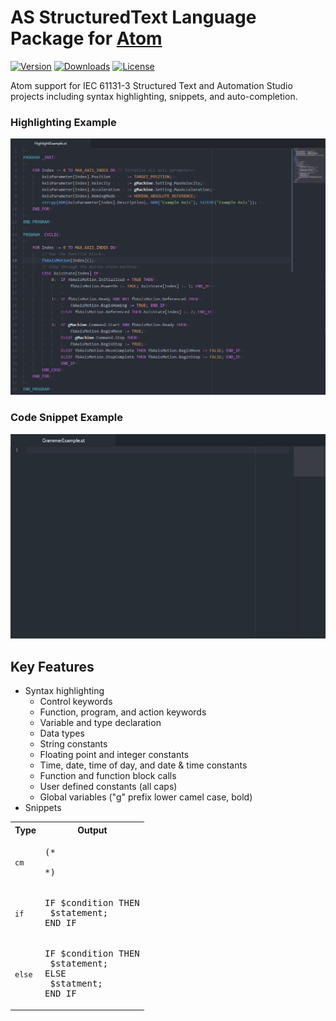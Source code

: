# AS StructuredText Language Package for [Atom](https://atom.io)

[![Version](https://img.shields.io/apm/v/language-as-structured-text.svg?style=flat-square)](https://atom.io/packages/language-as-structured-text) [![Downloads](https://img.shields.io/apm/dm/language-as-structured-text.svg?style=flat-square)](https://atom.io/packages/language-as-structured-text) [![License](https://img.shields.io/apm/l/language-as-structured-text.svg?style=flat-square)](https://atom.io/packages/language-as-structured-text)

Atom support for IEC 61131-3 Structured Text and Automation Studio projects including syntax highlighting, snippets, and auto-completion.


### Highlighting Example 
![Highlighting example screenshot](./media/highlighting%20example%202020-02-15_23-59-31.png)


### Code Snippet Example
![Grammer Example](./media/grammer%20example%202020-01-19_14-44-16.gif)


## Key Features
* Syntax highlighting
	* Control keywords
	* Function, program, and action keywords
	* Variable and type declaration
	* Data types
	* String constants
	* Floating point and integer constants
	* Time, date, time of day, and date & time constants
	* Function and function block calls
	* User defined constants (all caps)
	* Global variables ("g" prefix lower camel case, bold)
* Snippets

<table width="100%">
	<tr>
		<th>Type</th>
		<th>Output</th>
	</tr>
	<tr>
		<td><code>cm</code></td>
		<td><pre>(&#42;<br><br>&#42;)</pre></td>
	</tr>
	<tr>
		<td><code>if</code></td>
		<td><pre>IF $condition THEN<br>	$statement;<br>END_IF</pre></td>
	</tr>
	<tr>
		<td><code>else</code></td>
		<td><pre>IF $condition THEN<br>	$statement;<br>ELSE<br>	$statment;<br>END_IF</pre></td>
	</tr>
</table>

